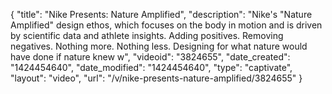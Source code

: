{
    "title": "Nike Presents: Nature Amplified",
    "description": "Nike's \"Nature Amplified\" design ethos, which focuses on the body in motion and is driven by scientific data and athlete insights. Adding positives. Removing negatives. Nothing more. Nothing less. Designing for what nature would have done if nature knew w",
    "videoid": "3824655",
    "date_created": "1424454640",
    "date_modified": "1424454640",
    "type": "captivate",
    "layout": "video",
    "url": "\/v\/nike-presents-nature-amplified\/3824655"
}